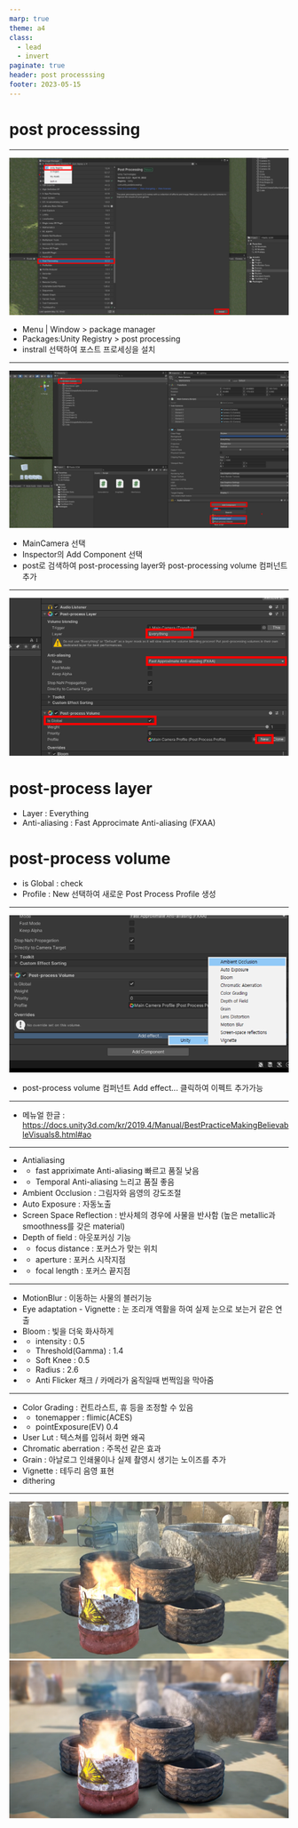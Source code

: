 ```yaml
---
marp: true
theme: a4
class:
  - lead
  - invert
paginate: true
header: post processsing
footer: 2023-05-15
---
```


# post processsing

---

![bg right:40% w:450](../../Marp_images/Unity3d/post_process1.png)
- Menu | Window > package manager
- Packages:Unity Registry > post processing
- instrall 선택하여 포스트 프로세싱을 설치

---

![bg right:40% w:450](../../Marp_images/Unity3d/post_process2.png)
- MainCamera 선택
- Inspector의 Add Component 선택
- post로 검색하여 post-processing layer와 post-processing volume 컴퍼넌트 추가

---

![bg right:40% w:450](../../Marp_images/Unity3d/post_process3.png)
# post-process layer
- Layer :  Everything
- Anti-aliasing : Fast Approcimate Anti-aliasing (FXAA)
# post-process volume
- is Global : check
- Profile : New 선택하여 새로운 Post Process Profile 생성

---

![bg right:40% w:450](../../Marp_images/Unity3d/post_process4.png)
- post-process volume 컴퍼넌트 Add effect... 클릭하여 이펙트 추가가능

---

- 메뉴얼 한글 : https://docs.unity3d.com/kr/2019.4/Manual/BestPracticeMakingBelievableVisuals8.html#ao

---

- Antialiasing
- - fast appriximate Anti-aliasing 빠르고 품질 낮음
- - Temporal Anti-aliasing 느리고 품질 좋음
- Ambient Occlusion : 그림자와 음영의 강도조절
- Auto Exposure : 자동노출
- Screen Space Reflection : 반사체의 경우에 사물을 반사함 (높은 metallic과 smoothness를 갖은 material)
- Depth of field : 아웃포커싱 기능
- - focus distance : 포커스가 맞는 위치
- - aperture : 포커스 시작지점
- - focal length : 포커스 끝지점

---

- MotionBlur : 이동하는 사물의 블러기능
- Eye adaptation - Vignette : 눈 조리개 역활을 하여 실제 눈으로 보는거 같은 연출
- Bloom : 빛을 더욱 화사하게
- - intensity : 0.5
- - Threshold(Gamma) : 1.4
- - Soft Knee : 0.5
- - Radius : 2.6
- - Anti Flicker 채크 / 카메라가 움직일때 번쩍임을 막아줌

---

- Color Grading : 컨트라스트, 휴 등을 조정할 수 있음
- - tonemapper : flimic(ACES)
- - pointExposure(EV) 0.4
- User Lut : 텍스쳐를 입혀서 화면 왜곡
- Chromatic aberration : 주목선 같은 효과
- Grain : 아날로그 인쇄물이나 실제 촬영시 생기는 노이즈를 추가
- Vignette : 테두리 음영 표현
- dithering

---

![bg w:600](../../Marp_images/Unity3d/post_process_before.png)
![bg w:600](../../Marp_images/Unity3d/post_process_after.png)